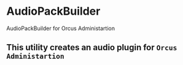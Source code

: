 # AudioPackBuilder
AudioPackBuilder for Orcus Administartion
## This utility creates an audio plugin for `Orcus Administartion`
